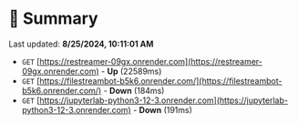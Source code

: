 # 📖 Summary
Last updated: **8/25/2024, 10:11:01 AM**

- `GET` [https://restreamer-09gx.onrender.com](https://restreamer-09gx.onrender.com) - **Up** (22589ms)
- `GET` [https://filestreambot-b5k6.onrender.com/](https://filestreambot-b5k6.onrender.com/) - **Down** (184ms)
- `GET` [https://jupyterlab-python3-12-3.onrender.com](https://jupyterlab-python3-12-3.onrender.com) - **Down** (191ms)
